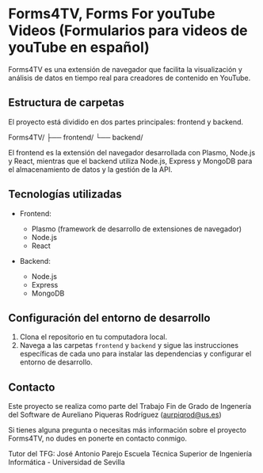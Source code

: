 
# Forms4TV, Forms For youTube Videos (Formularios para videos de youTube en español)

Forms4TV es una extensión de navegador que facilita la visualización y análisis de datos en tiempo real para creadores de contenido en YouTube.

## Estructura de carpetas
El proyecto está dividido en dos partes principales: frontend y backend. 

Forms4TV/
├── frontend/
└── backend/

El frontend es la extensión del navegador desarrollada con Plasmo, Node.js y React, mientras que el backend utiliza Node.js, Express y MongoDB para el almacenamiento de datos y la gestión de la API.

## Tecnologías utilizadas

- Frontend:
  - Plasmo (framework de desarrollo de extensiones de navegador)
  - Node.js
  - React

- Backend:
  - Node.js
  - Express
  - MongoDB

## Configuración del entorno de desarrollo

1. Clona el repositorio en tu computadora local.
2. Navega a las carpetas `frontend` y `backend` y sigue las instrucciones específicas de cada uno para instalar las dependencias y configurar el entorno de desarrollo.

## Contacto

Este proyecto se realiza como parte del Trabajo Fin de Grado de Ingenería del Software de Aureliano Piqueras Rodríguez (aurpiqrod@us.es)

Si tienes alguna pregunta o necesitas más información sobre el proyecto Forms4TV, no dudes en ponerte en contacto conmigo.


Tutor del TFG: José Antonio Parejo
Escuela Técnica Superior de Ingeniería Informática - Universidad de Sevilla
